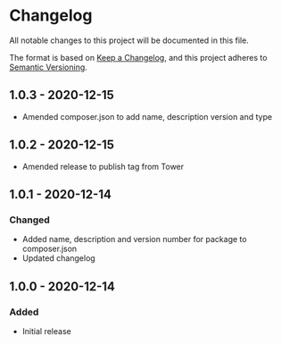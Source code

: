 # Changelog
All notable changes to this project will be documented in this file.

The format is based on [Keep a Changelog](https://keepachangelog.com/en/1.0.0/),
and this project adheres to [Semantic Versioning](https://semver.org/spec/v2.0.0.html).


## 1.0.3 - 2020-12-15
- Amended composer.json to add name, description version and type

## 1.0.2 - 2020-12-15
- Amended release to publish tag from Tower
## 1.0.1 - 2020-12-14

### Changed
- Added name, description and version number for package to composer.json
- Updated changelog

## 1.0.0 - 2020-12-14

### Added 
- Initial release





